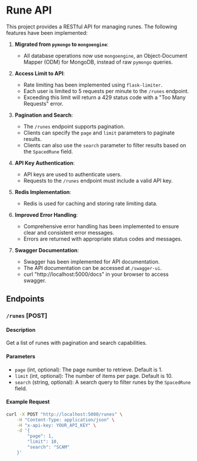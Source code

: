 # Rune API

This project provides a RESTful API for managing runes. The following features have been implemented:

1. **Migrated from `pymongo` to `mongoengine`**: 
   - All database operations now use `mongoengine`, an Object-Document Mapper (ODM) for MongoDB, instead of raw `pymongo` queries.

2. **Access Limit to API**:
   - Rate limiting has been implemented using `flask-limiter`.
   - Each user is limited to 5 requests per minute to the `/runes` endpoint.
   - Exceeding this limit will return a 429 status code with a "Too Many Requests" error.

3. **Pagination and Search**:
   - The `/runes` endpoint supports pagination.
   - Clients can specify the `page` and `limit` parameters to paginate results.
   - Clients can also use the `search` parameter to filter results based on the `SpacedRune` field.

4. **API Key Authentication**:
   - API keys are used to authenticate users.
   - Requests to the `/runes` endpoint must include a valid API key.

5. **Redis Implementation**:
   - Redis is used for caching and storing rate limiting data.

6. **Improved Error Handling**:
   - Comprehensive error handling has been implemented to ensure clear and consistent error messages.
   - Errors are returned with appropriate status codes and messages.

7. **Swagger Documentation**:
   - Swagger has been implemented for API documentation.
   - The API documentation can be accessed at `/swagger-ui`.
   - curl "http://localhost:5000/docs" in your browser to access swagger.

## Endpoints

### `/runes` [POST]

#### Description
Get a list of runes with pagination and search capabilities.

#### Parameters

- `page` (int, optional): The page number to retrieve. Default is 1.
- `limit` (int, optional): The number of items per page. Default is 10.
- `search` (string, optional): A search query to filter runes by the `SpacedRune` field.

#### Example Request

```bash
curl -X POST "http://localhost:5000/runes" \
    -H "Content-Type: application/json" \
    -H "x-api-key: YOUR_API_KEY" \
    -d '{
        "page": 1,
        "limit": 10,
        "search": "SCAM"
    }'
